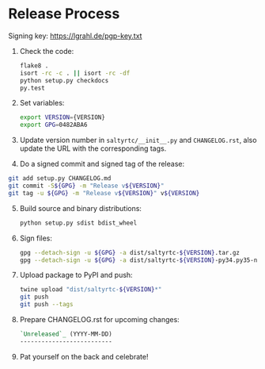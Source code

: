 Release Process
===============

Signing key: https://lgrahl.de/pgp-key.txt

1. Check the code:

   ```bash
   flake8 .
   isort -rc -c . || isort -rc -df
   python setup.py checkdocs
   py.test
   ```

2. Set variables:

   ```bash
   export VERSION={VERSION}
   export GPG=0482ABA6
   ```

3. Update version number in ``saltyrtc/__init__.py`` and 
   ``CHANGELOG.rst``, also update the URL with the corresponding tags.

4. Do a signed commit and signed tag of the release:

  ```bash
  git add setup.py CHANGELOG.md
  git commit -S${GPG} -m "Release v${VERSION}"
  git tag -u ${GPG} -m "Release v${VERSION}" v${VERSION}
  ```

5. Build source and binary distributions:

   ```bash
   python setup.py sdist bdist_wheel
   ```

6. Sign files:

   ```bash
   gpg --detach-sign -u ${GPG} -a dist/saltyrtc-${VERSION}.tar.gz
   gpg --detach-sign -u ${GPG} -a dist/saltyrtc-${VERSION}-py34.py35-none-any.whl
   ```

7. Upload package to PyPI and push:

   ```bash
   twine upload "dist/saltyrtc-${VERSION}*"
   git push
   git push --tags
   ```

8. Prepare CHANGELOG.rst for upcoming changes:

   ```rst
   `Unreleased`_ (YYYY-MM-DD)
   --------------------------
   ```

9. Pat yourself on the back and celebrate!

